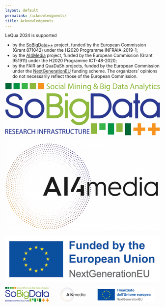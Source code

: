 ```yaml
---
layout: default
permalink: /acknowledgments/
title: Acknowledgments
---
```



LeQua 2024 is supported 
* by the [SoBigData++](https://plusplus.sobigdata.eu) project, funded by the European Commission (Grant 871042) under the H2020 Programme INFRAIA-2019-1;
* by the [AI4Media](https://www.ai4media.eu) project, funded by the European Commission (Grant 951911) under the H2020 Programme ICT-48-2020;
* by the FAIR and QuaDaSh projects, funded by the European Commission under the [NextGenerationEU](https://next-generation-eu.europa.eu/index_en) funding scheme.
The organizers' opinions do not necessarily reflect those of the European Commission.

![SoBigData](SoBigData.png)

![AI4Media](AI4Media.png)

![NextGenerationEU](nextgeneu_en-1024x306.jpg)

<img src="SoBigData.png" alt="drawing" style="height: 5vw"/>&nbsp;&nbsp;&nbsp;&nbsp;&nbsp;&nbsp;&nbsp;&nbsp;
<img src="AI4Media.png" alt="drawing" style="height: 5vw"/>&nbsp;&nbsp;&nbsp;&nbsp;&nbsp;&nbsp;&nbsp;&nbsp;
<img src="NextGenEU.png" alt="drawing" style="height: 5vw"/>
